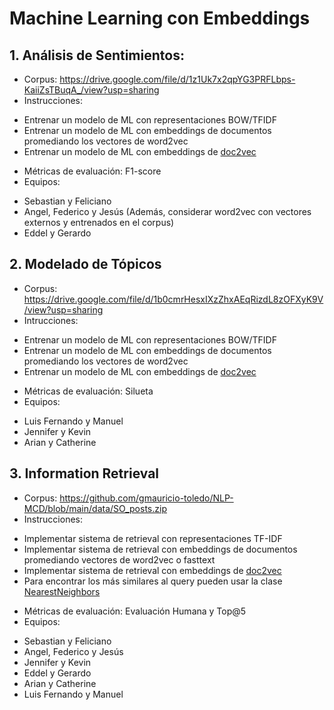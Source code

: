 # Machine Learning con Embeddings


## 1. Análisis de Sentimientos:

* Corpus: https://drive.google.com/file/d/1z1Uk7x2qpYG3PRFLbps-KaiiZsTBuqA_/view?usp=sharing
* Instrucciones: 
 - Entrenar un modelo de ML con representaciones BOW/TFIDF
 - Entrenar un modelo de ML con embeddings de documentos promediando los vectores de word2vec
 - Entrenar un modelo de ML con embeddings de [doc2vec](https://radimrehurek.com/gensim/auto_examples/tutorials/run_doc2vec_lee.html)
* Métricas de evaluación: F1-score
* Equipos: 
 - Sebastian y Feliciano
 - Angel, Federico y Jesús (Además, considerar word2vec con vectores externos y entrenados en el corpus)
 - Eddel y Gerardo
 
## 2. Modelado de Tópicos

* Corpus: https://drive.google.com/file/d/1b0cmrHesxIXzZhxAEqRizdL8zOFXyK9V/view?usp=sharing
* Intrucciones:
 - Entrenar un modelo de ML con representaciones BOW/TFIDF
 - Entrenar un modelo de ML con embeddings de documentos promediando los vectores de word2vec
 - Entrenar un modelo de ML con embeddings de [doc2vec](https://radimrehurek.com/gensim/auto_examples/tutorials/run_doc2vec_lee.html)
* Métricas de evaluación: Silueta
* Equipos: 
 - Luis Fernando y Manuel
 - Jennifer y Kevin
 - Arian y Catherine

## 3. Information Retrieval

* Corpus: https://github.com/gmauricio-toledo/NLP-MCD/blob/main/data/SO_posts.zip
* Instrucciones:
 - Implementar sistema de retrieval con representaciones TF-IDF
 - Implementar sistema de retrieval con embeddings de documentos promediando vectores de word2vec o fasttext
 - Implementar sistema de retrieval con embeddings de [doc2vec](https://radimrehurek.com/gensim/auto_examples/tutorials/run_doc2vec_lee.html)
 - Para encontrar los más similares al query pueden usar la clase [NearestNeighbors](https://scikit-learn.org/stable/modules/generated/sklearn.neighbors.NearestNeighbors.html)
* Métricas de evaluación: Evaluación Humana y Top@5
* Equipos:
 - Sebastian y Feliciano
 - Angel, Federico y Jesús
 - Jennifer y Kevin
 - Eddel y Gerardo
 - Arian y Catherine
 - Luis Fernando y Manuel
 
